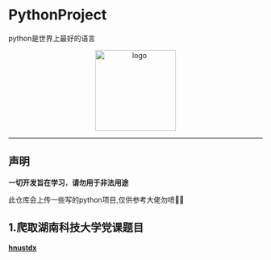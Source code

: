 # PythonProject
python是世界上最好的语言
<div align="center">
   <img width="160" src="https://blog.rick.icu/rick.jpeg" alt="logo"></br>
</div>


----

## 声明

**一切开发旨在学习**，**请勿用于非法用途**

此仓库会上传一些写的python项目,仅供参考大佬勿喷👩‍💻



## 1.爬取湖南科技大学党课题目

**[hnustdx](hnustdx)**  

